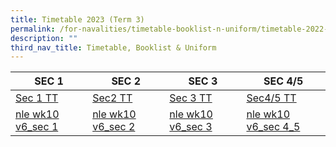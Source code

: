```yaml
---
title: Timetable 2023 (Term 3)
permalink: /for-navalities/timetable-booklist-n-uniform/timetable-2022-term-3/
description: ""
third_nav_title: Timetable, Booklist & Uniform
---
```

| **SEC 1** | **SEC 2** | **SEC 3** | **SEC 4/5** |
| -------- | -------- | -------- |-------- |
| [Sec 1 TT](/files/%20sec%201%20tt.pdf)| [Sec2 TT](/files/T2%20Class%20Sec2.pdf)| [Sec 3 TT](/files/T2%20tt/T2%20Class%20Sec3.pdf)  |[Sec4/5 TT](/files/T2%20tt/T2%20Class%20Sec4_5.pdf)  |
| [nle wk10 v6_sec 1](/files/10/nle%20wk10%20v6_sec%201%20class.pdf) | [nle wk10 v6_sec 2](/files/10/nle%20wk10%20v6_sec%202%20class.pdf) | [nle wk10 v6_sec 3](/files/10/nle%20wk10%20v6_sec%203%20class.pdf) |[nle wk10 v6_sec 4_5](/files/10/nle%20wk10%20v6_sec%204_5%20class.pdf) |